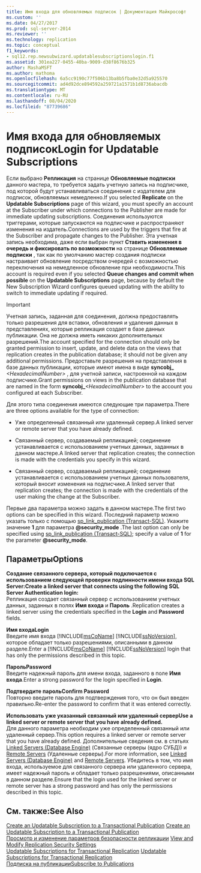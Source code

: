 ```yaml
---
title: Имя входа для обновляемых подписок | Документация Майкрософт
ms.custom: ''
ms.date: 04/27/2017
ms.prod: sql-server-2014
ms.reviewer: ''
ms.technology: replication
ms.topic: conceptual
f1_keywords:
- sql12.rep.newsubwizard.updatablesubscriptionslogin.f1
ms.assetid: 301ea227-0455-40ba-9009-d38f8676b325
author: MashaMSFT
ms.author: mathoma
ms.openlocfilehash: 6a5cc9190c77f506b13ba8b5fba0e32d5a925570
ms.sourcegitcommit: ad4d92dce894592a259721a1571b1d8736abacdb
ms.translationtype: MT
ms.contentlocale: ru-RU
ms.lasthandoff: 08/04/2020
ms.locfileid: "87739686"
---
```

# <a name="login-for-updatable-subscriptions"></a><span data-ttu-id="80f52-102">Имя входа для обновляемых подписок</span><span class="sxs-lookup"><span data-stu-id="80f52-102">Login for Updatable Subscriptions</span></span>
  <span data-ttu-id="80f52-103">Если выбрано **Репликация** на странице **Обновляемые подписки** данного мастера, то требуется задать учетную запись на подписчике, под которой будут устанавливаться соединения с издателем для подписок, обновляемых немедленно.</span><span class="sxs-lookup"><span data-stu-id="80f52-103">If you selected **Replicate** on the **Updatable Subscriptions** page of this wizard, you must specify an account at the Subscriber under which connections to the Publisher are made for immediate updating subscriptions.</span></span> <span data-ttu-id="80f52-104">Соединения используются триггерами, которые запускаются на подписчике и распространяют изменения на издатель.</span><span class="sxs-lookup"><span data-stu-id="80f52-104">Connections are used by the triggers that fire at the Subscriber and propagate changes to the Publisher.</span></span> <span data-ttu-id="80f52-105">Эта учетная запись необходима, даже если выбран пункт **Ставить изменения в очередь и фиксировать по возможности** на странице **Обновляемые подписки** , так как по умолчанию мастер создания подписки настраивает обновление посредством очередей с возможностью переключения на немедленное обновление при необходимости.</span><span class="sxs-lookup"><span data-stu-id="80f52-105">This account is required even if you selected **Queue changes and commit when possible** on the **Updatable Subscriptions** page, because by default the New Subscription Wizard configures queued updating with the ability to switch to immediate updating if required.</span></span>  
  
> [!IMPORTANT]  
>  <span data-ttu-id="80f52-106">Учетная запись, заданная для соединения, должна предоставлять только разрешения для вставки, обновления и удаления данных в представлениях, которые репликация создает в базе данных публикации. Она не должна иметь никаких дополнительных разрешений.</span><span class="sxs-lookup"><span data-stu-id="80f52-106">The account specified for the connection should only be granted permission to insert, update, and delete data on the views that replication creates in the publication database; it should not be given any additional permissions.</span></span> <span data-ttu-id="80f52-107">Предоставьте разрешения на представления в базе данных публикации, которые имеют имена в виде **syncobj_** _\<HexadecimalNumber>_ , для учетной записи, настроенной на каждом подписчике.</span><span class="sxs-lookup"><span data-stu-id="80f52-107">Grant permissions on views in the publication database that are named in the form **syncobj_**_\<HexadecimalNumber>_ to the account you configured at each Subscriber.</span></span>  
  
 <span data-ttu-id="80f52-108">Для этого типа соединения имеются следующие три параметра.</span><span class="sxs-lookup"><span data-stu-id="80f52-108">There are three options available for the type of connection:</span></span>  
  
-   <span data-ttu-id="80f52-109">Уже определенный связанный или удаленный сервер.</span><span class="sxs-lookup"><span data-stu-id="80f52-109">A linked server or remote server that you have already defined.</span></span>  
  
-   <span data-ttu-id="80f52-110">Связанный сервер, создаваемый репликацией; соединение устанавливается с использованием учетных данных, заданных в данном мастере.</span><span class="sxs-lookup"><span data-stu-id="80f52-110">A linked server that replication creates; the connection is made with the credentials you specify in this wizard.</span></span>  
  
-   <span data-ttu-id="80f52-111">Связанный сервер, создаваемый репликацией; соединение устанавливается с использованием учетных данных пользователя, который вносит изменения на подписчике.</span><span class="sxs-lookup"><span data-stu-id="80f52-111">A linked server that replication creates; the connection is made with the credentials of the user making the change at the Subscriber.</span></span>  
  
 <span data-ttu-id="80f52-112">Первые два параметра можно задать в данном мастере.</span><span class="sxs-lookup"><span data-stu-id="80f52-112">The first two options can be specified in this wizard.</span></span> <span data-ttu-id="80f52-113">Последний параметр можно указать только с помощью [sp_link_publication &#40;Transact-SQL&#41;](/sql/relational-databases/system-stored-procedures/sp-link-publication-transact-sql). Укажите значение **1** для параметра **@security_mode** .</span><span class="sxs-lookup"><span data-stu-id="80f52-113">The last option can only be specified using [sp_link_publication &#40;Transact-SQL&#41;](/sql/relational-databases/system-stored-procedures/sp-link-publication-transact-sql); specify a value of **1** for the parameter **@security_mode**.</span></span>  
  
## <a name="options"></a><span data-ttu-id="80f52-114">Параметры</span><span class="sxs-lookup"><span data-stu-id="80f52-114">Options</span></span>  
 <span data-ttu-id="80f52-115">**Создание связанного сервера, который подключается с использованием следующей проверки подлинности имени входа SQL Server:**</span><span class="sxs-lookup"><span data-stu-id="80f52-115">**Create a linked server that connects using the following SQL Server Authentication login:**</span></span>  
 <span data-ttu-id="80f52-116">Репликация создает связанный сервер с использованием учетных данных, заданных в полях **Имя входа** и **Пароль** .</span><span class="sxs-lookup"><span data-stu-id="80f52-116">Replication creates a linked server using the credentials specified in the **Login** and **Password** fields.</span></span>  
  
 <span data-ttu-id="80f52-117">**Имя входа**</span><span class="sxs-lookup"><span data-stu-id="80f52-117">**Login**</span></span>  
 <span data-ttu-id="80f52-118">Введите имя входа [!INCLUDE[msCoName](../../includes/msconame-md.md)] [!INCLUDE[ssNoVersion](../../includes/ssnoversion-md.md)], которое обладает только разрешениями, описанными в данном разделе.</span><span class="sxs-lookup"><span data-stu-id="80f52-118">Enter a [!INCLUDE[msCoName](../../includes/msconame-md.md)] [!INCLUDE[ssNoVersion](../../includes/ssnoversion-md.md)] login that has only the permissions described in this topic.</span></span>  
  
 <span data-ttu-id="80f52-119">**Пароль**</span><span class="sxs-lookup"><span data-stu-id="80f52-119">**Password**</span></span>  
 <span data-ttu-id="80f52-120">Введите надежный пароль для имени входа, заданного в поле **Имя входа**.</span><span class="sxs-lookup"><span data-stu-id="80f52-120">Enter a strong password for the login specified in **Login**.</span></span>  
  
 <span data-ttu-id="80f52-121">**Подтвердите пароль**</span><span class="sxs-lookup"><span data-stu-id="80f52-121">**Confirm Password**</span></span>  
 <span data-ttu-id="80f52-122">Повторно введите пароль для подтверждения того, что он был введен правильно.</span><span class="sxs-lookup"><span data-stu-id="80f52-122">Re-enter the password to confirm that it was entered correctly.</span></span>  
  
 <span data-ttu-id="80f52-123">**Использовать уже указанный связанный или удаленный сервер**</span><span class="sxs-lookup"><span data-stu-id="80f52-123">**Use a linked server or remote server that you have already defined.**</span></span>  
 <span data-ttu-id="80f52-124">Для данного параметра необходим уже определенный связанный или удаленный сервер.</span><span class="sxs-lookup"><span data-stu-id="80f52-124">This option requires a linked server or remote server that you have already defined.</span></span> <span data-ttu-id="80f52-125">Дополнительные сведения см. в статьях [Linked Servers (Database Engine)](../linked-servers/linked-servers-database-engine.md) (Связанные серверы (ядро СУБД)) и [Remote Servers](../../database-engine/configure-windows/remote-servers.md) (Удаленные серверы).</span><span class="sxs-lookup"><span data-stu-id="80f52-125">For more information, see [Linked Servers &#40;Database Engine&#41;](../linked-servers/linked-servers-database-engine.md) and [Remote Servers](../../database-engine/configure-windows/remote-servers.md).</span></span> <span data-ttu-id="80f52-126">Убедитесь в том, что имя входа, используемое для связанного сервера или удаленного сервера, имеет надежный пароль и обладает только разрешениями, описанными в данном разделе.</span><span class="sxs-lookup"><span data-stu-id="80f52-126">Ensure that the login used for the linked server or remote server has a strong password and has only the permissions described in this topic.</span></span>  
  
## <a name="see-also"></a><span data-ttu-id="80f52-127">См. также:</span><span class="sxs-lookup"><span data-stu-id="80f52-127">See Also</span></span>  
 <span data-ttu-id="80f52-128">[Create an Updatable Subscription to a Transactional Publication](publish/create-an-updatable-subscription-to-a-transactional-publication.md) </span><span class="sxs-lookup"><span data-stu-id="80f52-128">[Create an Updatable Subscription to a Transactional Publication](publish/create-an-updatable-subscription-to-a-transactional-publication.md) </span></span>  
 <span data-ttu-id="80f52-129">[Просмотр и изменение параметров безопасности репликации](security/view-and-modify-replication-security-settings.md) </span><span class="sxs-lookup"><span data-stu-id="80f52-129">[View and Modify Replication Security Settings](security/view-and-modify-replication-security-settings.md) </span></span>  
 <span data-ttu-id="80f52-130">[Updatable Subscriptions for Transactional Replication](transactional/updatable-subscriptions-for-transactional-replication.md) </span><span class="sxs-lookup"><span data-stu-id="80f52-130">[Updatable Subscriptions for Transactional Replication](transactional/updatable-subscriptions-for-transactional-replication.md) </span></span>  
 [<span data-ttu-id="80f52-131">Подписка на публикации</span><span class="sxs-lookup"><span data-stu-id="80f52-131">Subscribe to Publications</span></span>](subscribe-to-publications.md)  
  
  
